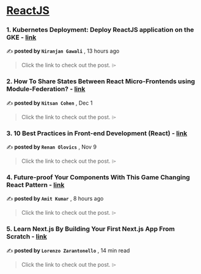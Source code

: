 
<h1><a href=https://medium.com/tag/reactjs/recommended target="_blank" rel="noopener noreferrer">ReactJS</a></h1>
<h3>1. Kubernetes Deployment: Deploy ReactJS application on the GKE - <a href=https://medium.com/globant/kubernetes-deployment-deploy-reactjs-application-on-the-gke-210e6f3ac64a?source=tag_recommended_feed---------0-84----------reactjs----------762ef8a1_22d2_4321_9785_b591585c4748------- target="_blank" rel="noopener noreferrer">link</a></h3>

✍️ **posted by `Niranjan Gawali`** <date> , 13 hours ago</date>

<blockquote>Click the link to check out the post. ⌲</blockquote>

<h3>2. How To Share States Between React Micro-Frontends using Module-Federation? - <a href=https://medium.com/bitsrc/how-to-share-state-between-react-micro-frontends-using-module-federation-f3762996c208?source=tag_recommended_feed---------1-107----------reactjs----------762ef8a1_22d2_4321_9785_b591585c4748------- target="_blank" rel="noopener noreferrer">link</a></h3>

✍️ **posted by `Nitsan Cohen`** <date> , Dec 1</date>

<blockquote>Click the link to check out the post. ⌲</blockquote>

<h3>3. 10 Best Practices in Front-end Development (React) - <a href=https://medium.com/@renanolovics/10-best-practices-in-front-end-development-react-5277a671e2df?source=tag_recommended_feed---------2-85----------reactjs----------762ef8a1_22d2_4321_9785_b591585c4748------- target="_blank" rel="noopener noreferrer">link</a></h3>

✍️ **posted by `Renan Olovics`** <date> , Nov 9</date>

<blockquote>Click the link to check out the post. ⌲</blockquote>

<h3>4. Future-proof Your Components With This Game Changing React Pattern - <a href=https://medium.com/@amit08255/future-proof-your-components-with-this-game-changing-react-pattern-a3ac21509bc5?source=tag_recommended_feed---------3-84----------reactjs----------762ef8a1_22d2_4321_9785_b591585c4748------- target="_blank" rel="noopener noreferrer">link</a></h3>

✍️ **posted by `Amit Kumar`** <date> , 8 hours ago</date>

<blockquote>Click the link to check out the post. ⌲</blockquote>

<h3>5. Learn Next.js By Building Your First Next.js App From Scratch - <a href=https://medium.com/gitconnected/learn-next-js-by-building-your-first-next-js-app-from-scratch-8ec7cc93a9cb?source=tag_recommended_feed---------4-107----------reactjs----------762ef8a1_22d2_4321_9785_b591585c4748------- target="_blank" rel="noopener noreferrer">link</a></h3>

✍️ **posted by `Lorenzo Zarantonello`** <date> , 14 min read</date>

<blockquote>Click the link to check out the post. ⌲</blockquote>

